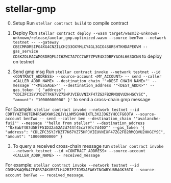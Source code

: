 # stellar-gmp

0. Setup
   Run `stellar contract build` to compile contract

1. Deploy
   Run `stellar contract deploy --wasm target/wasm32-unknown-unknown/release/axelar_gmp.optimized.wasm --source benTwo --network testnet -- --gateway CBECMRORSIPG4XG4CNZILCH233OXYMLCY4GL3GIO4SURSHTKHDAPEOVM --gas_service CD3KZOLEACWMQSDEQFUJI6ZWC7A7CC7AE7ZFVE4X2DBPYAC6L663GCNN` to deploy on testnet

2. Send gmp msg
   Run `stellar contract invoke --network testnet --id <CONTRACT_ADDRESS> --source-account <MY_ACCOUNT> -- send --caller <CALLER_ADDR_NAME> --destination_chain '"<DEST_CHAIN_NAME>"' --message '"<MESSAGE>"' --destination_address '"<DEST_ADDR>"' --gas_token '{ "address": "CDLZFC3SYJYDZT7K67VZ75HPJVIEUVNIXF47ZG2FB2RMQQVU2HHGCYSC", "amount": "10000000000" }'` to send a cross-chain gmp message

For Example:
`stellar contract invoke --network testnet --id CDRTYHZ7HQTER4R5WOXWKS2QJYLLWM5GN4HIXTL3X2JDG3YHCCFG6OTA --source-account benTwo -- send --caller ben --destination_chain '"avalanche-fuji"' --message '"hello from stellar"' --destination_address '"0xEab7407d5E7F51D32a52A2d744f45ca79fc7d40D"' --gas_token '{ "address": "CDLZFC3SYJYDZT7K67VZ75HPJVIEUVNIXF47ZG2FB2RMQQVU2HHGCYSC", "amount": "10000000000" }`

3. To query a received cross-chain message run `stellar contract invoke --network testnet --id <CONTRACT_ADDRESS> --source-account <CALLER_ADDR_NAME> -- received_message`

For example:
`stellar contract invoke --network testnet --id CDSMVKAQMN47F4BS74KVRSTLH42RIP7IDMXAFA6YINGWRYU6RAGK36IO --source-account benTwo -- received_message`.